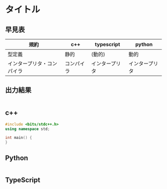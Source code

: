 # タイトル

## 早見表

|規約                    |c++         |typescript   |python      |
|------------------------|------------|------------|-------------|
|型定義                  |静的         |(動的)       |動的        |
|インタープリタ・コンパイラ|コンパイラ   |インタープリタ|インタープリタ|

## 出力結果

```
```

## c++

```c++
#include <bits/stdc++.h>
using namespace std;

int main() {
}
```

## Python

```python
```

## TypeScript

```ts
```